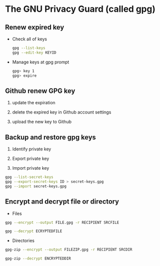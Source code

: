 # The GNU Privacy Guard (called gpg)

## Renew expired key
  - Check all of keys
    ```bash
    gpg --list-keys
    gpg --edit-key KEYID
    ```

  - Manage keys at gpg prompt
    ```bash
    gpg> key 1
    gpg> expire
    ```


## Github renew GPG key
  1. update the expiration

  2. delete the expired key in Github account settings

  3. upload the new key to Github


## Backup and restore gpg keys
  1. Identify private key
  
  2. Export private key

  3. Import private key

  ```bash
  gpg --list-secret-keys
  gpg --export-secret-keys ID > secret-keys.gpg
  gpg --import secret-keys.gpg
  ```

## Encrypt and decrypt file or directory
  - Files
  ```bash
  gpg --encrypt --output FILE.gpg -r RECIPIENT SRCFILE
  ```

  ```bash
  gpg --decrypt ECRYPTEDFILE
  ```

  - Directories
  ```bash
  gpg-zip --encrypt --output FILEZIP.gpg -r RECIPIENT SRCDIR
  ```

  ```bash
  gpg-zip --decrypt ENCRYPTEDDIR
  ```


